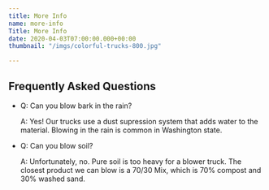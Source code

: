 ```yaml
---
title: More Info
name: more-info
Title: More Info
date: 2020-04-03T07:00:00.000+00:00
thumbnail: "/imgs/colorful-trucks-800.jpg"

---
```

## Frequently Asked Questions

* Q: Can you blow bark in the rain?

  A: Yes! Our trucks use a dust supression system that adds water to the material. Blowing in the rain is common in Washington state. 
* Q: Can you blow soil?

  A: Unfortunately, no. Pure soil is too heavy for a blower truck. The closest product we can blow is a 70/30 Mix, which is 70% compost and 30% washed sand. 